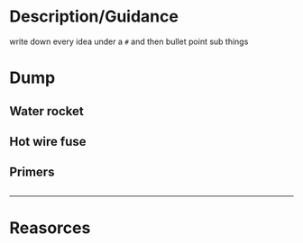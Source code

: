 
# Description/Guidance
write down every idea under a `#` and then bullet point sub things


# Dump

## Water rocket

## Hot wire fuse 

## Primers

## 



---

# Reasorces
